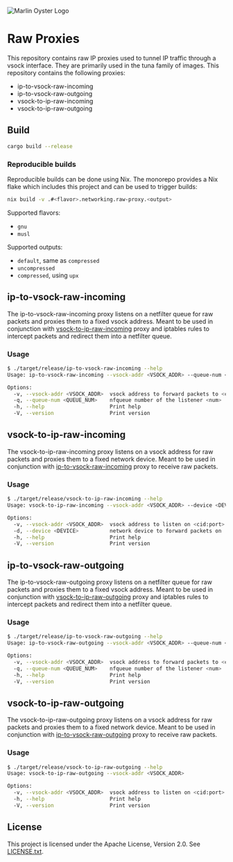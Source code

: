 ![Marlin Oyster Logo](./logo.svg)

# Raw Proxies

This repository contains raw IP proxies used to tunnel IP traffic through a vsock interface. They are primarily used in the tuna family of images. This repository contains the following proxies:
- ip-to-vsock-raw-incoming
- ip-to-vsock-raw-outgoing
- vsock-to-ip-raw-incoming
- vsock-to-ip-raw-outgoing

## Build

```bash
cargo build --release
```

### Reproducible builds

Reproducible builds can be done using Nix. The monorepo provides a Nix flake which includes this project and can be used to trigger builds:

```bash
nix build -v .#<flavor>.networking.raw-proxy.<output>
```

Supported flavors:
- `gnu`
- `musl`

Supported outputs:
- `default`, same as `compressed`
- `uncompressed`
- `compressed`, using `upx`

## ip-to-vsock-raw-incoming

The ip-to-vsock-raw-incoming proxy listens on a netfilter queue for raw packets and proxies them to a fixed vsock address. Meant to be used in conjunction with [vsock-to-ip-raw-incoming](#vsock-to-ip-raw-incoming) proxy and iptables rules to intercept packets and redirect them into a netfilter queue.

### Usage

```bash
$ ./target/release/ip-to-vsock-raw-incoming --help
Usage: ip-to-vsock-raw-incoming --vsock-addr <VSOCK_ADDR> --queue-num <QUEUE_NUM>

Options:
  -v, --vsock-addr <VSOCK_ADDR>  vsock address to forward packets to <cid:port>
  -q, --queue-num <QUEUE_NUM>    nfqueue number of the listener <num>
  -h, --help                     Print help
  -V, --version                  Print version
```

## vsock-to-ip-raw-incoming

The vsock-to-ip-raw-incoming proxy listens on a vsock address for raw packets and proxies them to a fixed network device. Meant to be used in conjunction with [ip-to-vsock-raw-incoming](#ip-to-vsock-raw-incoming) proxy to receive raw packets.

### Usage

```bash
$ ./target/release/vsock-to-ip-raw-incoming --help
Usage: vsock-to-ip-raw-incoming --vsock-addr <VSOCK_ADDR> --device <DEVICE>

Options:
  -v, --vsock-addr <VSOCK_ADDR>  vsock address to listen on <cid:port>
  -d, --device <DEVICE>          network device to forward packets on
  -h, --help                     Print help
  -V, --version                  Print version
```

## ip-to-vsock-raw-outgoing

The ip-to-vsock-raw-outgoing proxy listens on a netfilter queue for raw packets and proxies them to a fixed vsock address. Meant to be used in conjunction with [vsock-to-ip-raw-outgoing](#vsock-to-ip-raw-outgoing) proxy and iptables rules to intercept packets and redirect them into a netfilter queue.

### Usage

```bash
$ ./target/release/ip-to-vsock-raw-outgoing --help
Usage: ip-to-vsock-raw-outgoing --vsock-addr <VSOCK_ADDR> --queue-num <QUEUE_NUM>

Options:
  -v, --vsock-addr <VSOCK_ADDR>  vsock address to forward packets to <cid:port>
  -q, --queue-num <QUEUE_NUM>    nfqueue number of the listener <num>
  -h, --help                     Print help
  -V, --version                  Print version
```

## vsock-to-ip-raw-outgoing

The vsock-to-ip-raw-outgoing proxy listens on a vsock address for raw packets and proxies them to a fixed network device. Meant to be used in conjunction with [ip-to-vsock-raw-outgoing](#ip-to-vsock-raw-outgoing) proxy to receive raw packets.

### Usage

```bash
$ ./target/release/vsock-to-ip-raw-outgoing --help
Usage: vsock-to-ip-raw-outgoing --vsock-addr <VSOCK_ADDR>

Options:
  -v, --vsock-addr <VSOCK_ADDR>  vsock address to listen on <cid:port>
  -h, --help                     Print help
  -V, --version                  Print version
```

## License

This project is licensed under the Apache License, Version 2.0. See [LICENSE.txt](./LICENSE.txt).
